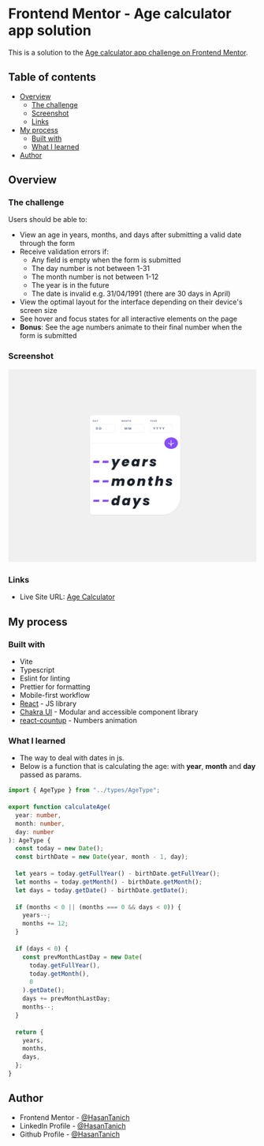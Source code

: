 # Frontend Mentor - Age calculator app solution

This is a solution to the [Age calculator app challenge on Frontend Mentor](https://www.frontendmentor.io/challenges/age-calculator-app-dF9DFFpj-Q).

## Table of contents

- [Overview](#overview)
  - [The challenge](#the-challenge)
  - [Screenshot](#screenshot)
  - [Links](#links)
- [My process](#my-process)
  - [Built with](#built-with)
  - [What I learned](#what-i-learned)
- [Author](#author)

## Overview

### The challenge

Users should be able to:

- View an age in years, months, and days after submitting a valid date through the form
- Receive validation errors if:
  - Any field is empty when the form is submitted
  - The day number is not between 1-31
  - The month number is not between 1-12
  - The year is in the future
  - The date is invalid e.g. 31/04/1991 (there are 30 days in April)
- View the optimal layout for the interface depending on their device's screen size
- See hover and focus states for all interactive elements on the page
- **Bonus**: See the age numbers animate to their final number when the form is submitted

### Screenshot

![design](./src/assets/images/design.png)

### Links

 - Live Site URL: [Age Calculator](https://hasantanich-age-calculator-app.netlify.app/)

## My process

### Built with

- Vite
- Typescript
- Eslint for linting
- Prettier for formatting
- Mobile-first workflow
- [React](https://reactjs.org/) - JS library
- [Chakra UI](https://chakra-ui.com/) - Modular and accessible component library
- [react-countup](https://www.npmjs.com/package/react-countup) - Numbers animation

### What I learned

- The way to deal with dates in js.
- Below is a function that is calculating the age: with **year**, **month** and **day** passed as params.

```ts
import { AgeType } from "../types/AgeType";

export function calculateAge(
  year: number,
  month: number,
  day: number
): AgeType {
  const today = new Date();
  const birthDate = new Date(year, month - 1, day);

  let years = today.getFullYear() - birthDate.getFullYear();
  let months = today.getMonth() - birthDate.getMonth();
  let days = today.getDate() - birthDate.getDate();

  if (months < 0 || (months === 0 && days < 0)) {
    years--;
    months += 12;
  }

  if (days < 0) {
    const prevMonthLastDay = new Date(
      today.getFullYear(),
      today.getMonth(),
      0
    ).getDate();
    days += prevMonthLastDay;
    months--;
  }

  return {
    years,
    months,
    days,
  };
}
```

## Author

- Frontend Mentor - [@HasanTanich](https://www.frontendmentor.io/profile/HasanTanich)
- LinkedIn Profile - [@HasanTanich](https://www.linkedin.com/in/hasantanich)
- Github Profile - [@HasanTanich](https://github.com/HasanTanich)
